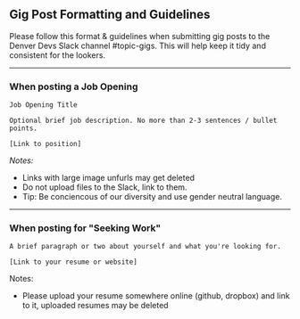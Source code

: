 
## Gig Post Formatting and Guidelines


Please follow this format & guidelines when submitting gig posts to the Denver Devs Slack channel #topic-gigs. This will help keep it tidy and consistent for the lookers.

------

### When posting a Job Opening
```
Job Opening Title

Optional brief job description. No more than 2-3 sentences / bullet points. 

[Link to position]
```
*Notes:* 
- Links with large image unfurls may get deleted
- Do not upload files to the Slack, link to them.
- Tip: Be conciencous of our diversity and use gender neutral language.

---

### When posting for "Seeking Work" 
```
A brief paragraph or two about yourself and what you're looking for.
 
[Link to your resume or website]
```

Notes: 
- Please upload your resume somewhere online (github, dropbox) and link to it, uploaded resumes may be deleted
